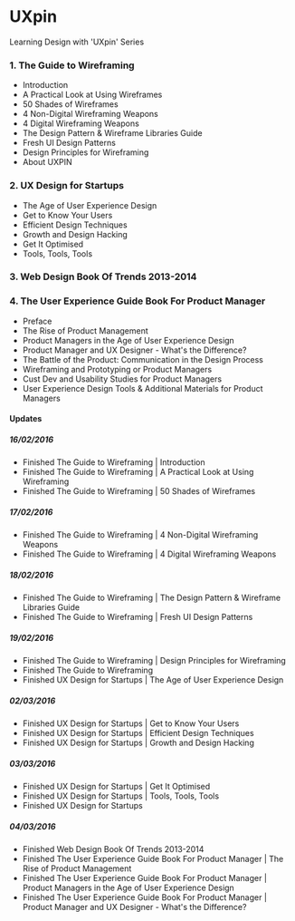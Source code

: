 # UXpin
Learning Design with 'UXpin' Series

### 1. The Guide to Wireframing
- Introduction
- A Practical Look at Using Wireframes
- 50 Shades of Wireframes
- 4 Non-Digital Wireframing Weapons
- 4 Digital Wireframing Weapons
- The Design Pattern & Wireframe Libraries Guide
- Fresh UI Design Patterns
- Design Principles for Wireframing
- About UXPIN

### 2. UX Design for Startups
- The Age of User Experience Design
- Get to Know Your Users
- Efficient Design Techniques
- Growth and Design Hacking
- Get It Optimised
- Tools, Tools, Tools

### 3. Web Design Book Of Trends 2013-2014

### 4. The User Experience Guide Book For Product Manager
- Preface
- The Rise of Product Management
- Product Managers in the Age of User Experience Design
- Product Manager and UX Designer - What's the Difference?
- The Battle of the Product: Communication in the Design Process
- Wireframing and Prototyping or Product Managers
- Cust Dev and Usability Studies for Product Managers
- User Experience Design Tools & Additional Materials for Product Managers


#### Updates
##### 16/02/2016
- Finished The Guide to Wireframing | Introduction
- Finished The Guide to Wireframing | A Practical Look at Using Wireframing
- Finished The Guide to Wireframing | 50 Shades of Wireframes

##### 17/02/2016
- Finished The Guide to Wireframing | 4 Non-Digital Wireframing Weapons
- Finished The Guide to Wireframing | 4 Digital Wireframing Weapons

##### 18/02/2016
- Finished The Guide to Wireframing | The Design Pattern & Wireframe Libraries Guide
- Finished The Guide to Wireframing | Fresh UI Design Patterns

##### 19/02/2016
- Finished The Guide to Wireframing | Design Principles for Wireframing
- Finished The Guide to Wireframing
- Finished UX Design for Startups | The Age of User Experience Design

##### 02/03/2016
- Finished UX Design for Startups | Get to Know Your Users
- Finished UX Design for Startups | Efficient Design Techniques
- Finished UX Design for Startups | Growth and Design Hacking

##### 03/03/2016
- Finished UX Design for Startups | Get It Optimised
- Finished UX Design for Startups | Tools, Tools, Tools
- Finished UX Design for Startups

##### 04/03/2016
- Finished Web Design Book Of Trends 2013-2014
- Finished The User Experience Guide Book For Product Manager | The Rise of Product Management
- Finished The User Experience Guide Book For Product Manager | Product Managers in the Age of User Experience Design
- Finished The User Experience Guide Book For Product Manager | Product Manager and UX Designer - What's the Difference?
